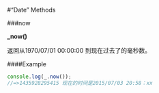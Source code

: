 #“Date” Methods

###now

**_now()**

返回从1970/07/01 00:00:00 到现在过去了的毫秒数。

####Example

```js
console.log(_.now());
//=>1435928295415 现在的时间是2015/07/03 20:58：xx
```
